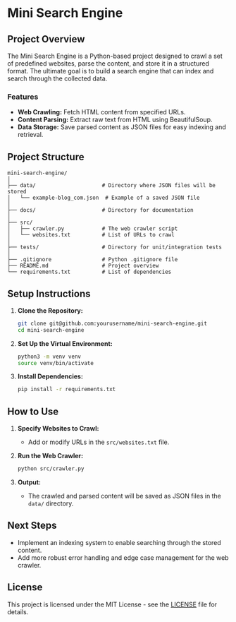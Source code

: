 
# Mini Search Engine

## Project Overview

The Mini Search Engine is a Python-based project designed to crawl a set of predefined websites, parse the content, and store it in a structured format. The ultimate goal is to build a search engine that can index and search through the collected data.

### Features
- **Web Crawling:** Fetch HTML content from specified URLs.
- **Content Parsing:** Extract raw text from HTML using BeautifulSoup.
- **Data Storage:** Save parsed content as JSON files for easy indexing and retrieval.

## Project Structure

```
mini-search-engine/
│
├── data/                     # Directory where JSON files will be stored
│   └── example-blog_com.json  # Example of a saved JSON file
│
├── docs/                     # Directory for documentation
│
├── src/
│   ├── crawler.py            # The web crawler script
│   └── websites.txt          # List of URLs to crawl
│
├── tests/                    # Directory for unit/integration tests
│
├── .gitignore                # Python .gitignore file
├── README.md                 # Project overview
└── requirements.txt          # List of dependencies
```

## Setup Instructions

1. **Clone the Repository:**
   ```bash
   git clone git@github.com:yourusername/mini-search-engine.git
   cd mini-search-engine
   ```

2. **Set Up the Virtual Environment:**
   ```bash
   python3 -m venv venv
   source venv/bin/activate
   ```

3. **Install Dependencies:**
   ```bash
   pip install -r requirements.txt
   ```

## How to Use

1. **Specify Websites to Crawl:**
   - Add or modify URLs in the `src/websites.txt` file.

2. **Run the Web Crawler:**
   ```bash
   python src/crawler.py
   ```

3. **Output:**
   - The crawled and parsed content will be saved as JSON files in the `data/` directory.

## Next Steps

- Implement an indexing system to enable searching through the stored content.
- Add more robust error handling and edge case management for the web crawler.

## License

This project is licensed under the MIT License - see the [LICENSE](LICENSE) file for details.
